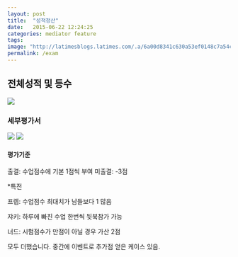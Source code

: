 ```yaml
---
layout: post
title:  "성적정산"
date:   2015-06-22 12:24:25
categories: mediator feature
tags: 
image: "http://latimesblogs.latimes.com/.a/6a00d8341c630a53ef0148c7a54c45970c-pi"
permalink: /exam
---
```



## 전체성적 및 등수

![](https://pbs.twimg.com/media/CJj_lN_UsAAf0aR.png)



### 세부평가서

![](https://pbs.twimg.com/media/CJkA838VAAEz5bh.png)
![](https://pbs.twimg.com/media/CJkA-O_UYAAw2HI.png)




#### 평가기준
출결: 수업점수에 기본 1점씩 부여
미출결: -3점

*특전

프렙: 수업점수 최대치가 남들보다 1 많음

쟈키: 하루에 빠진 수업 한번씩 뒷북참가 가능

너드: 시험점수가 만점이 아닐 경우 가산 2점

모두 더했습니다. 중간에 이벤트로 추가점 얻은 케이스 있음.
